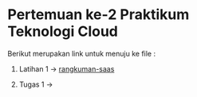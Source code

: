 # Pertemuan ke-2      Praktikum Teknologi Cloud

Berikut merupakan link untuk menuju ke file :

1. Latihan 1 -> [rangkuman-saas](https://github.com/hudaimi/tekn-cloud-computing/blob/master/minggu-02/rangkuman-saas.md)

2. Tugas 1 -> [](https://github.com/hudaimi/tekn-cloud-computing/blob/master/minggu-02/git-kolaborasi.md)